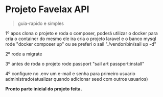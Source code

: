 # Projeto Favelax API

>guia-rapido e simples 

1º apos clona o projeto e roda o composer, poderá utilizar o docker para cria o container do mesmo ele ira cria o projeto laravel e o banco mysql
rode "docker composer up" ou se preferi o sail "./vendor/bin/sail up -d"

2º rode a migrate

3º antes de roda o projeto rode passport "sail art passport:install"


4º configure no .env um e-mail e senha para primeiro usuario administrado(atualizar quando adicionar seed com outros usuarios)


**Pronto parte inicial do projeto feita.**
